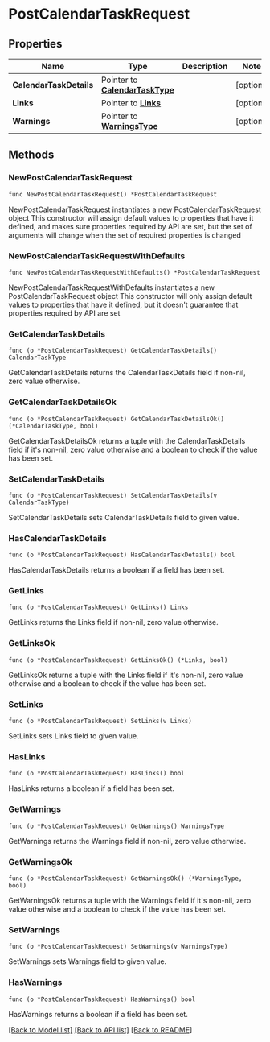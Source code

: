 # PostCalendarTaskRequest

## Properties

Name | Type | Description | Notes
------------ | ------------- | ------------- | -------------
**CalendarTaskDetails** | Pointer to [**CalendarTaskType**](CalendarTaskType.md) |  | [optional] 
**Links** | Pointer to [**Links**](Links.md) |  | [optional] 
**Warnings** | Pointer to [**WarningsType**](WarningsType.md) |  | [optional] 

## Methods

### NewPostCalendarTaskRequest

`func NewPostCalendarTaskRequest() *PostCalendarTaskRequest`

NewPostCalendarTaskRequest instantiates a new PostCalendarTaskRequest object
This constructor will assign default values to properties that have it defined,
and makes sure properties required by API are set, but the set of arguments
will change when the set of required properties is changed

### NewPostCalendarTaskRequestWithDefaults

`func NewPostCalendarTaskRequestWithDefaults() *PostCalendarTaskRequest`

NewPostCalendarTaskRequestWithDefaults instantiates a new PostCalendarTaskRequest object
This constructor will only assign default values to properties that have it defined,
but it doesn't guarantee that properties required by API are set

### GetCalendarTaskDetails

`func (o *PostCalendarTaskRequest) GetCalendarTaskDetails() CalendarTaskType`

GetCalendarTaskDetails returns the CalendarTaskDetails field if non-nil, zero value otherwise.

### GetCalendarTaskDetailsOk

`func (o *PostCalendarTaskRequest) GetCalendarTaskDetailsOk() (*CalendarTaskType, bool)`

GetCalendarTaskDetailsOk returns a tuple with the CalendarTaskDetails field if it's non-nil, zero value otherwise
and a boolean to check if the value has been set.

### SetCalendarTaskDetails

`func (o *PostCalendarTaskRequest) SetCalendarTaskDetails(v CalendarTaskType)`

SetCalendarTaskDetails sets CalendarTaskDetails field to given value.

### HasCalendarTaskDetails

`func (o *PostCalendarTaskRequest) HasCalendarTaskDetails() bool`

HasCalendarTaskDetails returns a boolean if a field has been set.

### GetLinks

`func (o *PostCalendarTaskRequest) GetLinks() Links`

GetLinks returns the Links field if non-nil, zero value otherwise.

### GetLinksOk

`func (o *PostCalendarTaskRequest) GetLinksOk() (*Links, bool)`

GetLinksOk returns a tuple with the Links field if it's non-nil, zero value otherwise
and a boolean to check if the value has been set.

### SetLinks

`func (o *PostCalendarTaskRequest) SetLinks(v Links)`

SetLinks sets Links field to given value.

### HasLinks

`func (o *PostCalendarTaskRequest) HasLinks() bool`

HasLinks returns a boolean if a field has been set.

### GetWarnings

`func (o *PostCalendarTaskRequest) GetWarnings() WarningsType`

GetWarnings returns the Warnings field if non-nil, zero value otherwise.

### GetWarningsOk

`func (o *PostCalendarTaskRequest) GetWarningsOk() (*WarningsType, bool)`

GetWarningsOk returns a tuple with the Warnings field if it's non-nil, zero value otherwise
and a boolean to check if the value has been set.

### SetWarnings

`func (o *PostCalendarTaskRequest) SetWarnings(v WarningsType)`

SetWarnings sets Warnings field to given value.

### HasWarnings

`func (o *PostCalendarTaskRequest) HasWarnings() bool`

HasWarnings returns a boolean if a field has been set.


[[Back to Model list]](../README.md#documentation-for-models) [[Back to API list]](../README.md#documentation-for-api-endpoints) [[Back to README]](../README.md)



